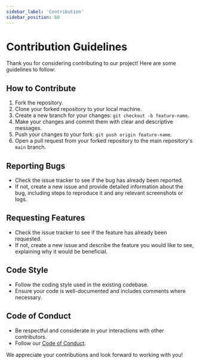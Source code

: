 ```yaml
---
sidebar_label: 'Contribution'
sidebar_position: 60
---
```


# Contribution Guidelines

Thank you for considering contributing to our project! Here are some guidelines to follow:

## How to Contribute

1. Fork the repository.
2. Clone your forked repository to your local machine.
3. Create a new branch for your changes: `git checkout -b feature-name`.
4. Make your changes and commit them with clear and descriptive messages.
5. Push your changes to your fork: `git push origin feature-name`.
6. Open a pull request from your forked repository to the main repository's `main` branch.

## Reporting Bugs

- Check the issue tracker to see if the bug has already been reported.
- If not, create a new issue and provide detailed information about the bug, including steps to reproduce it and any relevant screenshots or logs.

## Requesting Features

- Check the issue tracker to see if the feature has already been requested.
- If not, create a new issue and describe the feature you would like to see, explaining why it would be beneficial.

## Code Style

- Follow the coding style used in the existing codebase.
- Ensure your code is well-documented and includes comments where necessary.

## Code of Conduct

- Be respectful and considerate in your interactions with other contributors.
- Follow our [Code of Conduct](70-code-of-conduct.md).

We appreciate your contributions and look forward to working with you!